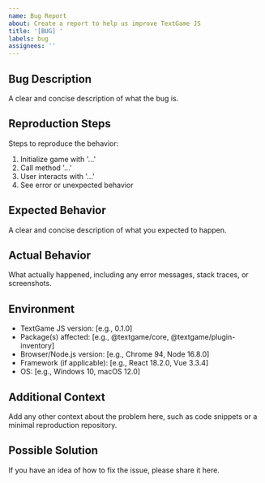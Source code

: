 ```yaml
---
name: Bug Report
about: Create a report to help us improve TextGame JS
title: '[BUG] '
labels: bug
assignees: ''
---
```


## Bug Description
A clear and concise description of what the bug is.

## Reproduction Steps
Steps to reproduce the behavior:
1. Initialize game with '...'
2. Call method '...'
3. User interacts with '...'
4. See error or unexpected behavior

## Expected Behavior
A clear and concise description of what you expected to happen.

## Actual Behavior
What actually happened, including any error messages, stack traces, or screenshots.

## Environment
- TextGame JS version: [e.g., 0.1.0]
- Package(s) affected: [e.g., @textgame/core, @textgame/plugin-inventory]
- Browser/Node.js version: [e.g., Chrome 94, Node 16.8.0]
- Framework (if applicable): [e.g., React 18.2.0, Vue 3.3.4]
- OS: [e.g., Windows 10, macOS 12.0]

## Additional Context
Add any other context about the problem here, such as code snippets or a minimal reproduction repository.

## Possible Solution
If you have an idea of how to fix the issue, please share it here.